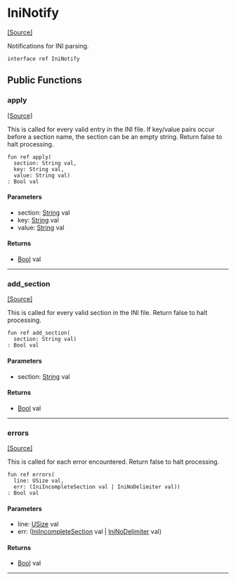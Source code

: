 # IniNotify
<span class="source-link">[[Source]](src/ini/ini.md#L-0-39)</span>

Notifications for INI parsing.


```pony
interface ref IniNotify
```

## Public Functions

### apply
<span class="source-link">[[Source]](src/ini/ini.md#L-0-43)</span>


This is called for every valid entry in the INI file. If key/value pairs
occur before a section name, the section can be an empty string. Return
false to halt processing.


```pony
fun ref apply(
  section: String val,
  key: String val,
  value: String val)
: Bool val
```
#### Parameters

*   section: [String](builtin-String.md) val
*   key: [String](builtin-String.md) val
*   value: [String](builtin-String.md) val

#### Returns

* [Bool](builtin-Bool.md) val

---

### add_section
<span class="source-link">[[Source]](src/ini/ini.md#L-0-50)</span>


This is called for every valid section in the INI file. Return false
to halt processing.


```pony
fun ref add_section(
  section: String val)
: Bool val
```
#### Parameters

*   section: [String](builtin-String.md) val

#### Returns

* [Bool](builtin-Bool.md) val

---

### errors
<span class="source-link">[[Source]](src/ini/ini.md#L-0-57)</span>


This is called for each error encountered. Return false to halt processing.


```pony
fun ref errors(
  line: USize val,
  err: (IniIncompleteSection val | IniNoDelimiter val))
: Bool val
```
#### Parameters

*   line: [USize](builtin-USize.md) val
*   err: ([IniIncompleteSection](ini-IniIncompleteSection.md) val | [IniNoDelimiter](ini-IniNoDelimiter.md) val)

#### Returns

* [Bool](builtin-Bool.md) val

---

